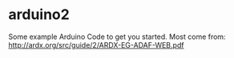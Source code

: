 arduino2
========

Some example Arduino Code to get you started.  Most come from: http://ardx.org/src/guide/2/ARDX-EG-ADAF-WEB.pdf
